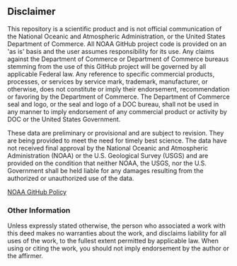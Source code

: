 ## Disclaimer

This repository is a scientific product and is not official communication of the National Oceanic and Atmospheric Administration, or the United States Department of Commerce. All NOAA GitHub project code is provided on an 'as is' basis and the user assumes responsibility for its use. Any claims against the Department of Commerce or Department of Commerce bureaus stemming from the use of this GitHub project will be governed by all applicable Federal law. Any reference to specific commercial products, processes, or services by service mark, trademark, manufacturer, or otherwise, does not constitute or imply their endorsement, recommendation or favoring by the Department of Commerce. The Department of Commerce seal and logo, or the seal and logo of a DOC bureau, shall not be used in any manner to imply endorsement of any commercial product or activity by DOC or the United States Government.

These data are preliminary or provisional and are subject to revision. They are being provided to meet the need for timely best science. The data have not received final approval by the National Oceanic and Atmospheric Administration (NOAA) or the U.S. Geological Survey (USGS) and are provided on the condition that neither NOAA, the USGS, nor the U.S. Government shall be held liable for any damages resulting from the authorized or unauthorized use of the data.

[NOAA GitHub Policy](https://github.com/NOAAGov/Information)

### Other Information

Unless expressly stated otherwise, the person who associated a work with this deed makes no warranties about the work, and disclaims liability for all uses of the work, to the fullest extent permitted by applicable law. When using or citing the work, you should not imply endorsement by the author or the affirmer.
